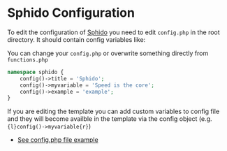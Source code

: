 <!--
id: configuration
title: How to Configure Sphido CMS
syntax:double
template: ../../layout.docs.latte
-->

# Sphido Configuration

To edit the configuration of [Sphido](/) you need to edit `config.php` in the root directory. It should contain config variables like:

You can change your `config.php` or overwrite something directly from `functions.php`

```php
namespace sphido {
	config()->title = 'Sphido';
	config()->myvariable = 'Speed is the core';
	config()->example = 'example';
}
```

If you are editing the template you can add custom variables to config file and they will become availble in the 
template via the config object (e.g. `{l}config()->myvariable{r}`)

- [See config.php file example](https://github.com/sphido/cms/blob/master/public/config.php)